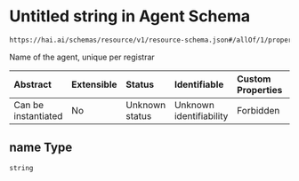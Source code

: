 # Untitled string in Agent Schema

```txt
https://hai.ai/schemas/resource/v1/resource-schema.json#/allOf/1/properties/name
```

Name of the agent, unique per registrar

| Abstract            | Extensible | Status         | Identifiable            | Custom Properties | Additional Properties | Access Restrictions | Defined In                                                                                      |
| :------------------ | :--------- | :------------- | :---------------------- | :---------------- | :-------------------- | :------------------ | :---------------------------------------------------------------------------------------------- |
| Can be instantiated | No         | Unknown status | Unknown identifiability | Forbidden         | Allowed               | none                | [resource.schema.json\*](../../schemas/resource/v1/resource.schema.json "open original schema") |

## name Type

`string`
